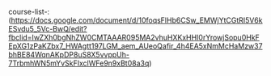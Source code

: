 course-list-:(https://docs.google.com/document/d/10foqsFlHb6CSw_EMWjYtCGtRI5V6kESvdu5_5Vc-BwQ/edit?fbclid=IwZXh0bgNhZW0CMTAAAR095MA2vhuHXKxHHI0rYrowjSopu0HkFEpXG1zPaKZbx7_HWAgtt197LGM_aem_AUeoQafir_4h4EA5xNmMcHaMzw37bhBE84WqnAKpDP8uS8X5vvppUh-7TrbmhWN5mYvSkFIxclWFe9n9xBt08a3q)